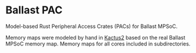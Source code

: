 # Ballast PAC

Model-based Rust Peripheral Access Crates (PACs) for Ballast MPSoC.

Memory maps were modeled by hand in [Kactus2](https://github.com/kactus2) based on the real Ballast MPSoC memory map. Memory maps for all cores included in subdirectories.
